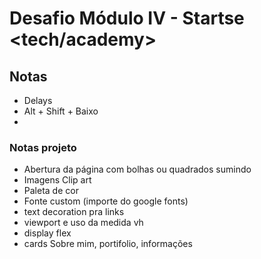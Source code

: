 # Desafio Módulo IV - Startse <tech/academy>

## Notas

- Delays 
- Alt + Shift + Baixo
- 

### Notas projeto

- Abertura da página com bolhas ou quadrados sumindo
- Imagens Clip art
- Paleta de cor
- Fonte custom (importe do google fonts)
- text decoration pra links
- viewport e uso da medida vh
- display flex
- cards Sobre mim, portifolio, informações